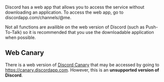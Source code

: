 <!-- TITLE: Discord Web -->
<!-- SUBTITLE:Discord browser client -->

Discord has a web app that allows you to access the service without downloading an application. To access the web app, go to discordapp.com/channels/@me. 

Not all functions are availible on the web version of Discord (such as Push-To-Talk) so it is recommended that you use the downloadable application when possible. 

## Web Canary
There is a web version of [Discord Canary](https://discordia.me/canary) that may be accessed by going to https://canary.discordapp.com. However, this is an **unsupported version of Discord**.